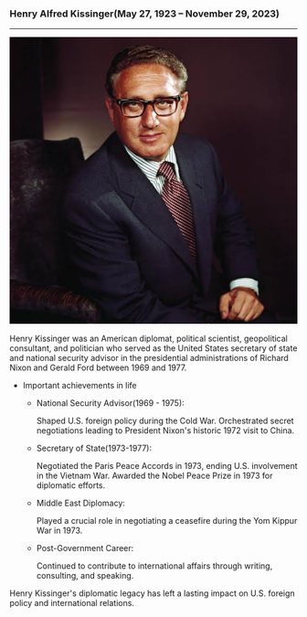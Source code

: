 ### Henry Alfred Kissinger(May 27, 1923 – November 29, 2023)

<hr>

![henrry kissinger](https://github.com/Elliot518/mcp-oss-repo/blob/main/famous_people/henry_kissinger.png?raw=true)

Henry Kissinger was an American diplomat, political scientist, geopolitical consultant, and politician who served as the United States secretary of state and national security advisor in the presidential administrations of Richard Nixon and Gerald Ford between 1969 and 1977.

- Important achievements in life
    - National Security Advisor(1969 - 1975):

        Shaped U.S. foreign policy during the Cold War.
        Orchestrated secret negotiations leading to President Nixon's historic 1972 visit to China.
        
    - Secretary of State(1973-1977):

        Negotiated the Paris Peace Accords in 1973, ending U.S. involvement in the Vietnam War.
        Awarded the Nobel Peace Prize in 1973 for diplomatic efforts.

    - Middle East Diplomacy:

        Played a crucial role in negotiating a ceasefire during the Yom Kippur War in 1973.

    - Post-Government Career:

        Continued to contribute to international affairs through writing, consulting, and speaking.

Henry Kissinger's diplomatic legacy has left a lasting impact on U.S. foreign policy and international relations.